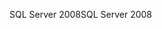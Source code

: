 <span data-ttu-id="dbd74-101">SQL Server 2008</span><span class="sxs-lookup"><span data-stu-id="dbd74-101">SQL Server 2008</span></span>